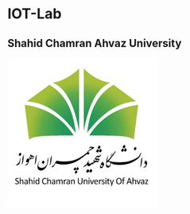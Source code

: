 # IOT-Lab  
## Shahid Chamran Ahvaz University
<img src="assets/main/SCU(01).jpg" alt="SCU Logo" width="300" height="300">
